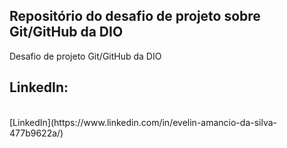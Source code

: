 ## Repositório do desafio de projeto sobre Git/GitHub da DIO
Desafio de projeto Git/GitHub da DIO

## LinkedIn:
<br>
[LinkedIn](https://www.linkedin.com/in/evelin-amancio-da-silva-477b9622a/)
